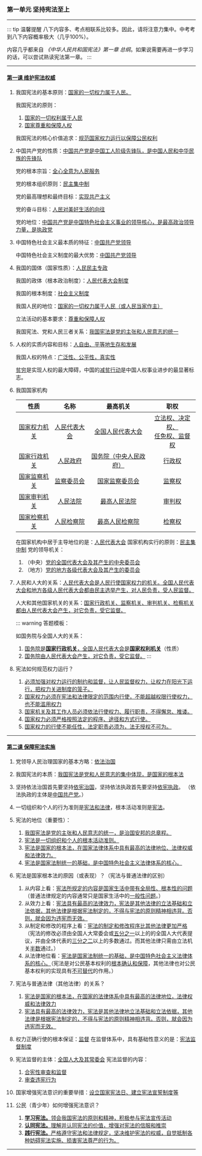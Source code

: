 ### 第一单元 坚持宪法至上

---

::: tip 温馨提醒
八下内容多、考点相联系比较多。因此，请将注意力集中。中考考到八下内容概率极大（几乎100%）。

内容几乎都来自 *《中华人民共和国宪法》第一章 总纲*。如果说需要再进一步学习的话，可以尝试熟读宪法第一章。
:::

---

#### [第一课 维护宪法权威](./%E7%AC%AC%E4%B8%80%E8%AF%BE%20%E7%BB%B4%E6%8A%A4%E5%AE%AA%E6%B3%95%E6%9D%83%E5%A8%81)

1. 我国宪法的基本原则：<u>国家的一切权力属于人民。</u>

   我国宪法的原则：

   1. <u>国家的一切权利属于人民</u>
   2. <u>国家尊重和保障人权</u>
   
   我国宪法的核心价值追求：<u>规范国家权力运行以保障公民权利</u>

2. 中国共产党的性质：<u>中国共产党是中国工人阶级先锋队，是中国人民和中华民族的先锋队</u>

   党的根本宗旨：<u>全心全意为人民服务</u>

   党的根本组织原则：<u>民主集中制</u>

   党的最高理想和最终目标：<u>实现共产主义</u>

   党的奋斗目标：<u>人民对美好生活的向往</u>

   党的地位：<u>中国共产党是中国特色社会主义事业的领导核心，是最高政治领导力量，是执政党</u>

3. 中国特色社会主义最本质的特征：<u>中国共产党领导</u>
   
   中国特色社会主义制度的最大优势：<u>中国共产党领导</u>

4. 我国的国体（国家性质）：<u>人民民主专政</u>
   
   我国的政体（根本政治制度）：<u>人民代表大会制度</u>

   我国的根本制度：<u>社会主义制度</u>

   我国人民的地位：<u>国家的一切权力属于人民（或人民当家作主）</u>

   立法活动的基本要求：<u>尊重和保障人权</u>

   我国宪法、党和人民三者关系：<u>我国宪法是党的主张和人民意志的统一</u>

5. 人权的实质内容和目标：<u>人自由、平等地生存和发展</u>
   
   我国人权的特点：<u>广泛性、公平性，真实性</u>

   <u>贫穷</u>是实现人权的最大障碍，中国的<u>减贫行动</u>是中国人权事业进步的最显著标志。

6. 我国国家机构

   |        性质         |        名称         |           最高机关            |                   职权                    |
   | :-----------------: | :-----------------: | :---------------------------: | :---------------------------------------: |
   | <u>国家权力机关</u> | <u>人民代表大会</u> |    <u>全国人民代表大会</u>    | <u>立法权、决定权、<br>任免权、监督权</u> |
   | <u>国家行政机关</u> |   <u>人民政府</u>   | <u>国务院（中央人民政府）</u> |               <u>行政权</u>               |
   | <u>国家监察机关</u> |  <u>监察委员会</u>  |     <u>国家监察委员会</u>     |               <u>监察权</u>               |
   | <u>国家审判机关</u> |   <u>人民法院</u>   |      <u>最高人民法院</u>      |               <u>审判权</u>               |
   | <u>国家检察机关</u> |  <u>人民检察院</u>  |     <u>最高人民检察院</u>     |               <u>检察权</u>               |

   在国家机构中居于主导地位的是：<u>人民代表大会</u>
   国家机构实行的原则：<u>民主集中制</u>
   党的领导机关：

   1. （中央）<u>党的全国代表大会及其产生的中央委员会</u>
   2. （地方）<u>党的地方各级代表大会及其产生的委员会</u>

7. 人民和人大的关系：<u>人民代表大会是人民行使国家权力的机关。全国人民代表大会和地方各级人民代表大会都由民主选举产生，对人民负责，受人民监督。</u>
   
   人大和其他国家机关的关系：<u>国家行政机关、监察机关、审判机关、检察机关都由人民代表大会产生，对它负责，受它监督。</u>

   ::: warning 答题模板：

    如国务院与全国人大的关系：

    1. <u>国务院是**国家行政机关**，全国人民代表大会是**国家权利机关**</u>（性质）
    2. <u>国务院由人民代表大会产生，对它负责，受它监督。</u>
    :::

8. 宪法如何规范权力运行？

   1. <u>必须加强对权力运行的制约和监督，让人民监督权力，让权力在阳光下运行，把权力关进制度的笼子。</u>
   2. <u>国家权力必须在宪法和法律限定的范围内行使，不能超越权限行使权力，也不能滥用权力</u>
   3. <u>国家机关及其工作人员必须依法行使权力、履行职责，不得懈怠、推诿。</u>
   4. <u>国家权力必须严格按照法定的程序、途径和方式行使。</u>
   5. <u>国家权力的行使不能任性，法定职责必须为，法无授权不可为。</u>

---

#### [第二课 保障宪法实施](./%E7%AC%AC%E4%BA%8C%E8%AF%BE%20%E4%BF%9D%E9%9A%9C%E5%AE%AA%E6%B3%95%E5%AE%9E%E6%96%BD)

1. 党领导人民治理国家的基本方略：<u>依法治国</u>

2. 我国宪法的本质：<u>我国宪法是党和人民意志的集中体现，是国家的根本法</u>
3. 坚持依法治国首先要坚持<u>依宪治国</u>，坚持依法执政首先要坚持<u>依宪执政</u>。
   （依法执政的主体是<u>中国共产党</u>。）

4. 一切组织和个人的行为准则是<u>宪法和法律</u>，根本活动准则是<u>宪法</u>。

5. 宪法的地位（重要性）：

   1. <u>我国宪法是党的主张和人民意志的统一，是治国安邦的总章程。</u>
   2. <u>宪法是一切组织和个人的根本活动准则。</u>
   3. <u>宪法是国家的根本法，在国家法律体系中具有最高的法律地位、法律权威和法律效力。</u>
   4. <u>宪法是国家法制统一的基础，是中国特色社会主义法律体系的核心。</u>

6. 宪法是国家根本法的原因（或表现）？（宪法与普通法律的区别）

   1. 从内容上看：<u>宪法所规定的内容是国家生活中带有全局性、根本性的问题</u>（普通法律规定的内容通常只是国家生活中的<u>一般性问题</u>。）
   2. 从效力上看：<u>宪法具有最高的法律效力，宪法是其他法律的立法基础和立法依据，其他法律是根据宪法制定的，不得与宪法的原则精神相违背。否则，就会因为违宪而无效。</u>
   3. 从制定和修改的程序上看：<u>宪法的制定和修改程序比其他法律更加严格</u>（宪法的修改必须由全国人大常委会或<u>五分之一</u>以上的的全国人大代表提议，并由全体代表的<u>三分之二</u>以上的多数通过。而其他法律只需由立法机关<u>半数</u>通过。）
   4. 从法律地位看：<u>宪法是国家法制统一的基础，是中国特色社会主义法律体系的核心。</u>（宪法是对公民基本权利的<u>根本确认和保障</u>，其他法律也对公民基本权利的实现具有<u>不可替代</u>的作用。）

7. 宪法与普通法律（其他法律）的关系？
   1. <u>宪法是国家的根本法，在国家的法律体系中具有最高的法律地位，法律权威和法律效力</u>
   2. <u>宪法具有最高的法律效力，宪法是其他法律地立法基础和立法依据，其他法律是根据宪法制定的，不得与宪法的原则精神相违背。否则，就会因为违宪而无效。</u>
8. 权力正确行使的根本保证：<u>监督</u>
   在监督体系中，具有基础性意义的是：<u>宪法监督制度</u>

9. 宪法监督的主体：<u>全国人大及其常委会</u>
   宪法监督的内容：
   1. <u>合宪性审查和监督</u>
   2. <u>审查违宪行为</u>
10. 国家增强宪法意识的重要举措：<u>设立国家宪法日、建立宪法宣誓制度等</u>

11. 公民（青少年）如何增强宪法意识？
    1. <u><b>学习宪法。</b>领会我国宪法的原则和精神，积极参与宪法宣传活动</u>
    2. <u><b>认同宪法。</b>理解并认同宪法的价值，增强对宪法的信服和推崇</u>
    3. <u><b>践行宪法。</b>严格遵守宪法和法律规定，坚决维护宪法的权威，自觉抵制各种妨碍宪法实施、损害宪法尊严的行为。</u>

---
